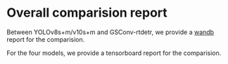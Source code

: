 # Overall comparision report

Between YOLOv8s+m/v10s+m and GSConv-rtdetr, we provide a [wandb](https://api.wandb.ai/links/qianlian/ughtcadz) report for the comparision.

For the four models, we provide a tensorboard report for the comparision.